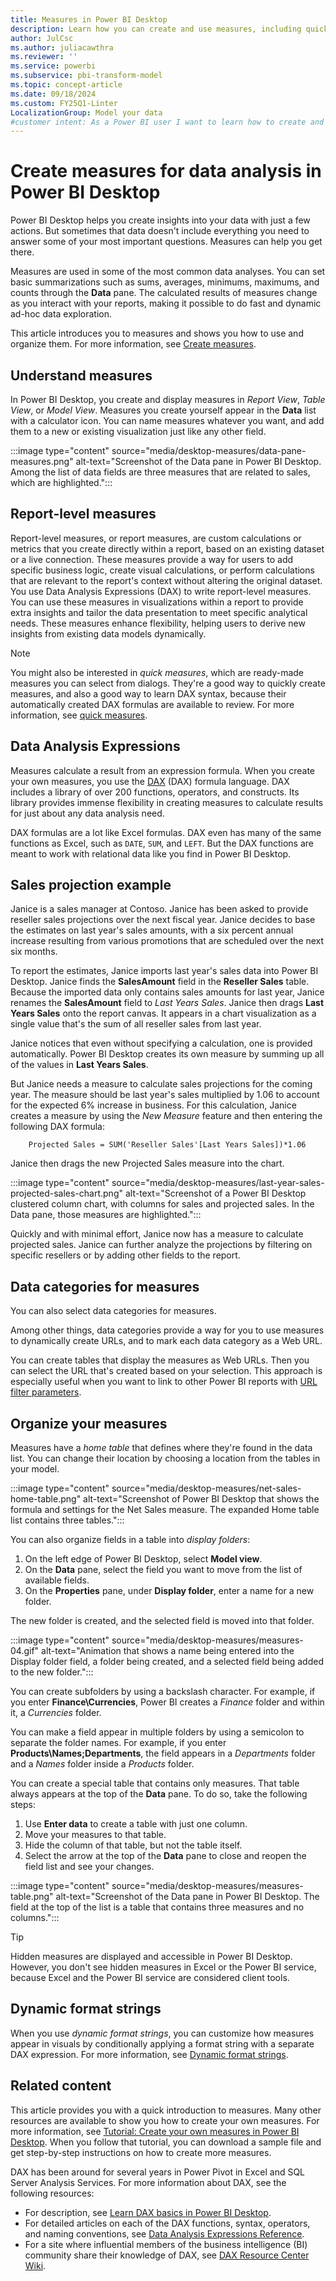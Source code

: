 ```yaml
---
title: Measures in Power BI Desktop
description: Learn how you can create and use measures, including quick measures and DAX syntax in Power BI Desktop.
author: JulCsc
ms.author: juliacawthra
ms.reviewer: ''
ms.service: powerbi
ms.subservice: pbi-transform-model
ms.topic: concept-article
ms.date: 09/18/2024
ms.custom: FY25Q1-Linter
LocalizationGroup: Model your data
#customer intent: As a Power BI user I want to learn how to create and use measures.
---
```

# Create measures for data analysis in Power BI Desktop

Power BI Desktop helps you create insights into your data with just a few actions. But sometimes that data doesn't include everything you need to answer some of your most important questions. Measures can help you get there.

Measures are used in some of the most common data analyses. You can set basic summarizations such as sums, averages, minimums, maximums, and counts through the **Data** pane. The calculated results of measures change as you interact with your reports, making it possible to do fast and dynamic ad-hoc data exploration.

This article introduces you to measures and shows you how to use and organize them. For more information, see [Create measures](/training/modules/model-data-power-bi/4b-create-calculated-measures).

## Understand measures

In Power BI Desktop, you create and display measures in *Report View*, *Table View*, or *Model View*. Measures you create yourself appear in the **Data** list with a calculator icon. You can name measures whatever you want, and add them to a new or existing visualization just like any other field.

:::image type="content" source="media/desktop-measures/data-pane-measures.png" alt-text="Screenshot of the Data pane in Power BI Desktop. Among the list of data fields are three measures that are related to sales, which are highlighted.":::

## Report-level measures

Report-level measures, or report measures, are custom calculations or metrics that you create directly within a report, based on an existing dataset or a live connection. These measures provide a way for users to add specific business logic, create visual calculations, or perform calculations that are relevant to the report's context without altering the original dataset. You use Data Analysis Expressions (DAX) to write report-level measures. You can use these measures in visualizations within a report to provide extra insights and tailor the data presentation to meet specific analytical needs. These measures enhance flexibility, helping users to derive new insights from existing data models dynamically.

> [!NOTE]
> You might also be interested in *quick measures*, which are ready-made measures you can select from dialogs. They're a good way to quickly create measures, and also a good way to learn DAX syntax, because their automatically created DAX formulas are available to review. For more information, see [quick measures](desktop-quick-measures.md).
>
>

## Data Analysis Expressions

Measures calculate a result from an expression formula. When you create your own measures, you use the [DAX](/dax/) (DAX) formula language. DAX includes a library of over 200 functions, operators, and constructs. Its library provides immense flexibility in creating measures to calculate results for just about any data analysis need.

DAX formulas are a lot like Excel formulas. DAX even has many of the same functions as Excel, such as `DATE`, `SUM`, and `LEFT`. But the DAX functions are meant to work with relational data like you find in Power BI Desktop.

## Sales projection example

Janice is a sales manager at Contoso. Janice has been asked to provide reseller sales projections over the next fiscal year. Janice decides to base the estimates on last year's sales amounts, with a six percent annual increase resulting from various promotions that are scheduled over the next six months.

To report the estimates, Janice imports last year's sales data into Power BI Desktop. Janice finds the **SalesAmount** field in the **Reseller Sales** table. Because the imported data only contains sales amounts for last year, Janice renames the **SalesAmount** field to *Last Years Sales*. Janice then drags **Last Years Sales** onto the report canvas. It appears in a chart visualization as a single value that's the sum of all reseller sales from last year.

Janice notices that even without specifying a calculation, one is provided automatically. Power BI Desktop creates its own measure by summing up all of the values in **Last Years Sales**.

But Janice needs a measure to calculate sales projections for the coming year. The measure should be last year's sales multiplied by 1.06 to account for the expected 6% increase in business. For this calculation, Janice creates a measure by using the *New Measure* feature and then entering the following DAX formula:

```dax
    Projected Sales = SUM('Reseller Sales'[Last Years Sales])*1.06
```

Janice then drags the new Projected Sales measure into the chart.

:::image type="content" source="media/desktop-measures/last-year-sales-projected-sales-chart.png" alt-text="Screenshot of a Power BI Desktop clustered column chart, with columns for sales and projected sales. In the Data pane, those measures are highlighted.":::

Quickly and with minimal effort, Janice now has a measure to calculate projected sales. Janice can further analyze the projections by filtering on specific resellers or by adding other fields to the report.

## Data categories for measures

You can also select data categories for measures.

Among other things, data categories provide a way for you to use measures to dynamically create URLs, and to mark each data category as a Web URL.

You can create tables that display the measures as Web URLs. Then you can select the URL that's created based on your selection. This approach is especially useful when you want to link to other Power BI reports with [URL filter parameters](../collaborate-share/service-url-filters.md).

## Organize your measures

Measures have a *home table* that defines where they're found in the data list. You can change their location by choosing a location from the tables in your model.

:::image type="content" source="media/desktop-measures/net-sales-home-table.png" alt-text="Screenshot of Power BI Desktop that shows the formula and settings for the Net Sales measure. The expanded Home table list contains three tables.":::

You can also organize fields in a table into *display folders*:

1. On the left edge of Power BI Desktop, select **Model view**.
1. On the **Data** pane, select the field you want to move from the list of available fields.
1. On the **Properties** pane, under **Display folder**, enter a name for a new folder.

The new folder is created, and the selected field is moved into that folder.

:::image type="content" source="media/desktop-measures/measures-04.gif" alt-text="Animation that shows a name being entered into the Display folder field, a folder being created, and a selected field being added to the new folder.":::

You can create subfolders by using a backslash character. For example, if you enter **Finance\Currencies**, Power BI creates a *Finance* folder and within it, a *Currencies* folder.

You can make a field appear in multiple folders by using a semicolon to separate the folder names. For example, if you enter **Products\Names;Departments**, the field appears in a *Departments* folder and a *Names* folder inside a *Products* folder.

You can create a special table that contains only measures. That table always appears at the top of the **Data** pane. To do so, take the following steps:

1. Use **Enter data** to create a table with just one column.
1. Move your measures to that table.
1. Hide the column of that table, but not the table itself.
1. Select the arrow at the top of the **Data** pane to close and reopen the field list and see your changes.

:::image type="content" source="media/desktop-measures/measures-table.png" alt-text="Screenshot of the Data pane in Power BI Desktop. The field at the top of the list is a table that contains three measures and no columns.":::

> [!TIP]
> Hidden measures are displayed and accessible in Power BI Desktop. However, you don't see hidden measures in Excel or the Power BI service, because Excel and the Power BI service are considered client tools.

## Dynamic format strings

When you use *dynamic format strings*, you can customize how measures appear in visuals by conditionally applying a format string with a separate DAX expression. For more information, see [Dynamic format strings](../create-reports/desktop-dynamic-format-strings.md).

## Related content

This article provides you with a quick introduction to measures. Many other resources are available to show you how to create your own measures. For more information, see [Tutorial: Create your own measures in Power BI Desktop](desktop-tutorial-create-measures.md). When you follow that tutorial, you can download a sample file and get step-by-step instructions on how to create more measures.

DAX has been around for several years in Power Pivot in Excel and SQL Server Analysis Services. For more information about DAX, see the following resources:

- For description, see [Learn DAX basics in Power BI Desktop](desktop-quickstart-learn-dax-basics.md).
- For detailed articles on each of the DAX functions, syntax, operators, and naming conventions, see [Data Analysis Expressions Reference](/dax/).
- For a site where influential members of the business intelligence (BI) community share their knowledge of DAX, see [DAX Resource Center Wiki](https://social.technet.microsoft.com/wiki/contents/articles/1088.dax-resource-center.aspx).
